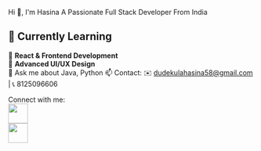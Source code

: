 Hi 👋, I'm Hasina
A Passionate Full Stack Developer From India

## 🌱 Currently Learning  

📖 **React & Frontend Development**   
📖 **Advanced UI/UX Design**   
💬 Ask me about Java, Python
📫 Contact: ✉️ dudekulahasina58@gmail.com | 📞 8125096606

Connect with me:
<br>
<a href="https://www.linkedin.com/in/hasina-dudekula-5589b6281/">
  <img src="https://cdn.jsdelivr.net/gh/devicons/devicon/icons/linkedin/linkedin-original.svg" width="40" height="40"/>
</a>
<br>
<a href="https://www.instagram.com/hasina__0718/">
  <img src="https://cdn.jsdelivr.net/gh/devicons/devicon/icons/instagram/instagram-original.svg" width="40" height="40"/>
</a>

